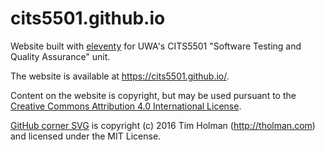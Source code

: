 
# cits5501.github.io

Website built with [eleventy][eleventy] for UWA's
CITS5501 "Software Testing and Quality Assurance" unit.

The website is available at <https://cits5501.github.io/>.

Content on the website is copyright, but may be used pursuant to the
<a rel='license' href='https://creativecommons.org/licenses/by/4.0/'>Creative Commons Attribution 4.0 International License</a>.

[eleventy]: https://www.11ty.dev

[GitHub corner SVG][github-corner] is copyright (c) 2016 Tim Holman (http://tholman.com) and
licensed under the MIT License.

[github-corner]: https://github.com/tholman/github-corners
